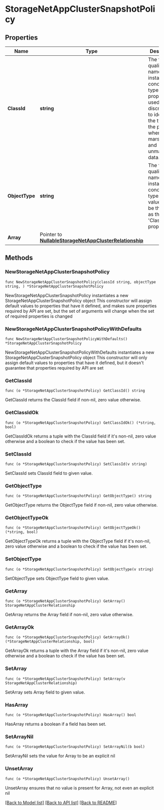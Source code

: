 # StorageNetAppClusterSnapshotPolicy

## Properties

Name | Type | Description | Notes
------------ | ------------- | ------------- | -------------
**ClassId** | **string** | The fully-qualified name of the instantiated, concrete type. This property is used as a discriminator to identify the type of the payload when marshaling and unmarshaling data. | [default to "storage.NetAppClusterSnapshotPolicy"]
**ObjectType** | **string** | The fully-qualified name of the instantiated, concrete type. The value should be the same as the &#39;ClassId&#39; property. | [default to "storage.NetAppClusterSnapshotPolicy"]
**Array** | Pointer to [**NullableStorageNetAppClusterRelationship**](StorageNetAppClusterRelationship.md) |  | [optional] 

## Methods

### NewStorageNetAppClusterSnapshotPolicy

`func NewStorageNetAppClusterSnapshotPolicy(classId string, objectType string, ) *StorageNetAppClusterSnapshotPolicy`

NewStorageNetAppClusterSnapshotPolicy instantiates a new StorageNetAppClusterSnapshotPolicy object
This constructor will assign default values to properties that have it defined,
and makes sure properties required by API are set, but the set of arguments
will change when the set of required properties is changed

### NewStorageNetAppClusterSnapshotPolicyWithDefaults

`func NewStorageNetAppClusterSnapshotPolicyWithDefaults() *StorageNetAppClusterSnapshotPolicy`

NewStorageNetAppClusterSnapshotPolicyWithDefaults instantiates a new StorageNetAppClusterSnapshotPolicy object
This constructor will only assign default values to properties that have it defined,
but it doesn't guarantee that properties required by API are set

### GetClassId

`func (o *StorageNetAppClusterSnapshotPolicy) GetClassId() string`

GetClassId returns the ClassId field if non-nil, zero value otherwise.

### GetClassIdOk

`func (o *StorageNetAppClusterSnapshotPolicy) GetClassIdOk() (*string, bool)`

GetClassIdOk returns a tuple with the ClassId field if it's non-nil, zero value otherwise
and a boolean to check if the value has been set.

### SetClassId

`func (o *StorageNetAppClusterSnapshotPolicy) SetClassId(v string)`

SetClassId sets ClassId field to given value.


### GetObjectType

`func (o *StorageNetAppClusterSnapshotPolicy) GetObjectType() string`

GetObjectType returns the ObjectType field if non-nil, zero value otherwise.

### GetObjectTypeOk

`func (o *StorageNetAppClusterSnapshotPolicy) GetObjectTypeOk() (*string, bool)`

GetObjectTypeOk returns a tuple with the ObjectType field if it's non-nil, zero value otherwise
and a boolean to check if the value has been set.

### SetObjectType

`func (o *StorageNetAppClusterSnapshotPolicy) SetObjectType(v string)`

SetObjectType sets ObjectType field to given value.


### GetArray

`func (o *StorageNetAppClusterSnapshotPolicy) GetArray() StorageNetAppClusterRelationship`

GetArray returns the Array field if non-nil, zero value otherwise.

### GetArrayOk

`func (o *StorageNetAppClusterSnapshotPolicy) GetArrayOk() (*StorageNetAppClusterRelationship, bool)`

GetArrayOk returns a tuple with the Array field if it's non-nil, zero value otherwise
and a boolean to check if the value has been set.

### SetArray

`func (o *StorageNetAppClusterSnapshotPolicy) SetArray(v StorageNetAppClusterRelationship)`

SetArray sets Array field to given value.

### HasArray

`func (o *StorageNetAppClusterSnapshotPolicy) HasArray() bool`

HasArray returns a boolean if a field has been set.

### SetArrayNil

`func (o *StorageNetAppClusterSnapshotPolicy) SetArrayNil(b bool)`

 SetArrayNil sets the value for Array to be an explicit nil

### UnsetArray
`func (o *StorageNetAppClusterSnapshotPolicy) UnsetArray()`

UnsetArray ensures that no value is present for Array, not even an explicit nil

[[Back to Model list]](../README.md#documentation-for-models) [[Back to API list]](../README.md#documentation-for-api-endpoints) [[Back to README]](../README.md)


